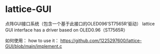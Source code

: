 # lattice-GUI

点阵GUI接口系统（包含一个基于此接口的OLED096‘ST7565R’驱动）
lattice GUI interface
has a driver based on OLED0.96（ST7565R）

如何使用：
how to use it：
https://github.com/1225297600/lattice-GUI/blob/main/implement.c
